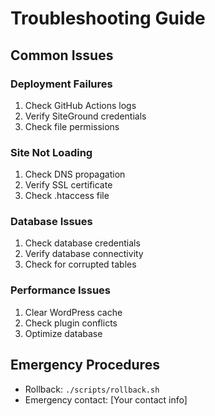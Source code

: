 # Troubleshooting Guide

## Common Issues

### Deployment Failures
1. Check GitHub Actions logs
2. Verify SiteGround credentials
3. Check file permissions

### Site Not Loading
1. Check DNS propagation
2. Verify SSL certificate
3. Check .htaccess file

### Database Issues
1. Check database credentials
2. Verify database connectivity
3. Check for corrupted tables

### Performance Issues
1. Clear WordPress cache
2. Check plugin conflicts
3. Optimize database

## Emergency Procedures
- Rollback: `./scripts/rollback.sh`
- Emergency contact: [Your contact info]
